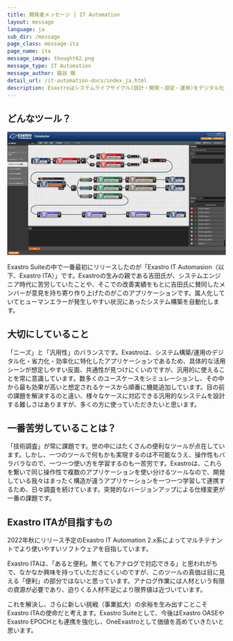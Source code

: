 ```yaml
---
title: 開発者メッセージ | IT Automation
layout: message
language: ja
sub_dir: /message
page_class: message-ita
page_name: ita
message_image: thought02.png
message_type: IT Automation
message_author: 脇谷 徹
detail_url: /it-automation-docs/index_ja.html
description: Exastroはシステムライフサイクル(設計・開発・設定・運用)をデジタル化・自動化・省力化することを目的としたオープンソースのソフトウェアスイートです。
---
```

<h2>どんなツール？</h2>

<div class="image right"><img src="/message/img/image_ita01.jpg" alt="IT Automation image"></div>

<p>Exastro Suiteの中で一番最初にリリースしたのが「Exastro IT Automasion（以下、Exastro ITA）」です。Exastroの生みの親である吉田氏が、システムエンジニア時代に苦労していたことや、そこでの改善実績をもとに吉田氏に賛同したメンバーが意見を持ち寄り作り上げたのがこのアプリケーションです。属人化していてヒューマンエラーが発生しやすい状況にあったシステム構築を自動化します。</p>

<h2>大切にしていること</h2>
<p>「ニーズ」と「汎用性」のバランスです。Exastroは、システム構築/運用のデジタル化・省力化・効率化に特化したアプリケーションであるため、具体的な活用シーンが想定しやすい反面、共通性が見つけにくいのですが、汎用的に使えることを常に意識しています。数多くのユースケースをシミュレーションし、その中から最も効果が高いと想定されるケースから順番に機能追加しています。目の前の課題を解決するのと違い、様々なケースに対応できる汎用的なシステムを設計する難しさはありますが、多くの方に使っていただきたいと思います。</p>

<h2>一番苦労していることは？</h2>
<p>「技術調査」が常に課題です。世の中にはたくさんの便利なツールが点在しています。しかし、一つのツールで何もかも実現するのは不可能なうえ、操作性もバラバラなので、一つ一つ使い方を学習するのも一苦労です。Exastroは、これらを繋いで同じ操作性で複数のアプリケーションを使い分けるツールなので、開発している我々はまったく構造が違うアプリケーションを一つ一つ学習して連携するため、日々調査を続けています。突発的なバージョンアップによる仕様変更が一番の課題です。</p>

<h2>Exastro ITAが目指すもの</h2>
<p>2022年秋にリリース予定のExastro IT Automation 2.x系によってマルチテナントでより使いやすいソフトウェアを目指しています。</p>
<p>Exastro ITAは、「あると便利。無くてもアナログで対応できる」と思われがちで、なかなか興味を持っていただきにくいのですが、このツールの真価は目に見える「便利」の部分ではないと思っています。アナログ作業には人材という有限の資源が必要であり、迫りくる人材不足により限界値は近づいています。</p>
<p>これを解決し、さらに新しい挑戦（事業拡大）の余裕を生み出すことこそExastro ITAの使命だと考えます。Exastro Suiteとして、今後はExastro OASEやExastro EPOCHとも連携を強化し、OneExastroとして価値を高めていきたいと思います。</p>